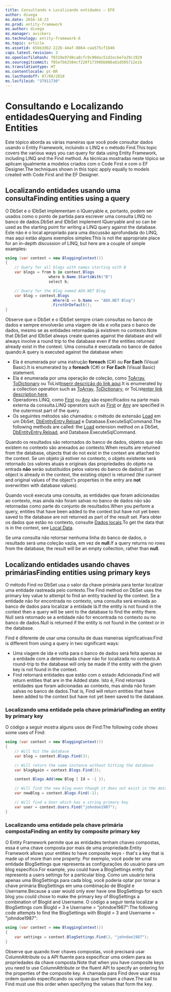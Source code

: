 ```yaml
---
title: Consultando e Localizando entidades – EF6
author: divega
ms.date: 2016-10-23
ms.prod: entity-framework
ms.author: divega
ms.manager: avickers
ms.technology: entity-framework-6
ms.topic: article
ms.assetid: 65bb3db2-2226-44af-8864-caa575cf1b46
caps.latest.revision: 3
ms.openlocfilehash: f0319e97d8ca8cfc9c90dac51d2ecbe7a29c1929
ms.sourcegitcommit: f05e7b62584cf228f17390bb086a61d505712e1b
ms.translationtype: HT
ms.contentlocale: pt-BR
ms.lasthandoff: 07/08/2018
ms.locfileid: "37911730"
---
```

# <a name="querying-and-finding-entities"></a><span data-ttu-id="5ff5f-102">Consultando e Localizando entidades</span><span class="sxs-lookup"><span data-stu-id="5ff5f-102">Querying and Finding Entities</span></span>
<span data-ttu-id="5ff5f-103">Este tópico aborda as várias maneiras que você pode consultar dados usando o Entity Framework, incluindo o LINQ e o método Find.</span><span class="sxs-lookup"><span data-stu-id="5ff5f-103">This topic covers the various ways you can query for data using Entity Framework, including LINQ and the Find method.</span></span> <span data-ttu-id="5ff5f-104">As técnicas mostradas neste tópico se aplicam igualmente a modelos criados com o Code First e com o EF Designer.</span><span class="sxs-lookup"><span data-stu-id="5ff5f-104">The techniques shown in this topic apply equally to models created with Code First and the EF Designer.</span></span>  

## <a name="finding-entities-using-a-query"></a><span data-ttu-id="5ff5f-105">Localizando entidades usando uma consulta</span><span class="sxs-lookup"><span data-stu-id="5ff5f-105">Finding entities using a query</span></span>  

<span data-ttu-id="5ff5f-106">O DbSet e o IDbSet implementam o IQueryable e, portanto, podem ser usados como o ponto de partida para escrever uma consulta LINQ no banco de dados.</span><span class="sxs-lookup"><span data-stu-id="5ff5f-106">DbSet and IDbSet implement IQueryable and so can be used as the starting point for writing a LINQ query against the database.</span></span> <span data-ttu-id="5ff5f-107">Este não é o local apropriado para uma discussão aprofundada do LINQ, mas aqui estão alguns exemplos simples:</span><span class="sxs-lookup"><span data-stu-id="5ff5f-107">This is not the appropriate place for an in-depth discussion of LINQ, but here are a couple of simple examples:</span></span>  

``` csharp
using (var context = new BloggingContext())
{
    // Query for all blogs with names starting with B
    var blogs = from b in context.Blogs
                   where b.Name.StartsWith("B")
                   select b;

    // Query for the Blog named ADO.NET Blog
    var blog = context.Blogs
                    .Where(b => b.Name == "ADO.NET Blog")
                    .FirstOrDefault();
}
```  

<span data-ttu-id="5ff5f-108">Observe que o DbSet e o IDbSet sempre criam consultas no banco de dados e sempre envolverão uma viagem de ida e volta para o banco de dados, mesmo se as entidades retornadas já existirem no contexto.</span><span class="sxs-lookup"><span data-stu-id="5ff5f-108">Note that DbSet and IDbSet always create queries against the database and will always involve a round trip to the database even if the entities returned already exist in the context.</span></span> <span data-ttu-id="5ff5f-109">Uma consulta é executada no banco de dados quando:</span><span class="sxs-lookup"><span data-stu-id="5ff5f-109">A query is executed against the database when:</span></span>  

- <span data-ttu-id="5ff5f-110">Ela é enumerada por uma instrução **foreach** (C#) ou **For Each** (Visual Basic).</span><span class="sxs-lookup"><span data-stu-id="5ff5f-110">It is enumerated by a **foreach** (C#) or **For Each** (Visual Basic) statement.</span></span>  
- <span data-ttu-id="5ff5f-111">Ela é enumerada por uma operação de coleção, como [ToArray](https://msdn.microsoft.com/library/bb298736), [ToDictionary](https://msdn.microsoft.com/library/system.linq.enumerable.todictionary) ou ToList[Inserir descrição do link aqui](https://msdn.microsoft.com/library/bb342261).</span><span class="sxs-lookup"><span data-stu-id="5ff5f-111">It is enumerated by a collection operation such as [ToArray](https://msdn.microsoft.com/library/bb298736), [ToDictionary](https://msdn.microsoft.com/library/system.linq.enumerable.todictionary), or ToList[enter link description here](https://msdn.microsoft.com/library/bb342261).</span></span>  
- <span data-ttu-id="5ff5f-112">Operadores LINQ, como [First](https://msdn.microsoft.com/library/bb291976) ou [Any](https://msdn.microsoft.com/library/bb337697) são especificados na parte mais externa da consulta.</span><span class="sxs-lookup"><span data-stu-id="5ff5f-112">LINQ operators such as [First](https://msdn.microsoft.com/library/bb291976) or [Any](https://msdn.microsoft.com/library/bb337697) are specified in the outermost part of the query.</span></span>  
- <span data-ttu-id="5ff5f-113">Os seguintes métodos são chamados: o método de extensão [Load](https://msdn.microsoft.com/library/system.data.entity.dbextensions.load) em um DbSet, [DbEntityEntry.Reload](https://msdn.microsoft.com/library/system.data.entity.infrastructure.dbentityentry.reload.aspx) e Database.ExecuteSqlCommand.</span><span class="sxs-lookup"><span data-stu-id="5ff5f-113">The following methods are called: the [Load](https://msdn.microsoft.com/library/system.data.entity.dbextensions.load) extension method on a DbSet, [DbEntityEntry.Reload](https://msdn.microsoft.com/library/system.data.entity.infrastructure.dbentityentry.reload.aspx), and Database.ExecuteSqlCommand.</span></span>  

<span data-ttu-id="5ff5f-114">Quando os resultados são retornados do banco de dados, objetos que não existem no contexto são anexados ao contexto.</span><span class="sxs-lookup"><span data-stu-id="5ff5f-114">When results are returned from the database, objects that do not exist in the context are attached to the context.</span></span> <span data-ttu-id="5ff5f-115">Se um objeto já estiver no contexto, o objeto existente será retornado (os valores atuais e originais das propriedades do objeto na entrada **não** serão substituídos pelos valores do banco de dados).</span><span class="sxs-lookup"><span data-stu-id="5ff5f-115">If an object is already in the context, the existing object is returned (the current and original values of the object's properties in the entry are **not** overwritten with database values).</span></span>  

<span data-ttu-id="5ff5f-116">Quando você executa uma consulta, as entidades que foram adicionadas ao contexto, mas ainda não foram salvas no banco de dados não são retornadas como parte do conjunto de resultados.</span><span class="sxs-lookup"><span data-stu-id="5ff5f-116">When you perform a query, entities that have been added to the context but have not yet been saved to the database are not returned as part of the result set.</span></span> <span data-ttu-id="5ff5f-117">Para obter os dados que estão no contexto, consulte [Dados locais](~/ef6/querying/local-data.md).</span><span class="sxs-lookup"><span data-stu-id="5ff5f-117">To get the data that is in the context, see [Local Data](~/ef6/querying/local-data.md).</span></span>  

<span data-ttu-id="5ff5f-118">Se uma consulta não retornar nenhuma linha do banco de dados, o resultado será uma coleção vazia, em vez de **null**.</span><span class="sxs-lookup"><span data-stu-id="5ff5f-118">If a query returns no rows from the database, the result will be an empty collection, rather than **null**.</span></span>  

## <a name="finding-entities-using-primary-keys"></a><span data-ttu-id="5ff5f-119">Localizando entidades usando chaves primárias</span><span class="sxs-lookup"><span data-stu-id="5ff5f-119">Finding entities using primary keys</span></span>  

<span data-ttu-id="5ff5f-120">O método Find no DbSet usa o valor da chave primária para tentar localizar uma entidade rastreada pelo contexto.</span><span class="sxs-lookup"><span data-stu-id="5ff5f-120">The Find method on DbSet uses the primary key value to attempt to find an entity tracked by the context.</span></span> <span data-ttu-id="5ff5f-121">Se a entidade não for encontrada no contexto, uma consulta será enviada ao banco de dados para localizar a entidade lá.</span><span class="sxs-lookup"><span data-stu-id="5ff5f-121">If the entity is not found in the context then a query will be sent to the database to find the entity there.</span></span> <span data-ttu-id="5ff5f-122">Null será retornado se a entidade não for encontrada no contexto ou no banco de dados.</span><span class="sxs-lookup"><span data-stu-id="5ff5f-122">Null is returned if the entity is not found in the context or in the database.</span></span>  

<span data-ttu-id="5ff5f-123">Find é diferente de usar uma consulta de duas maneiras significativas:</span><span class="sxs-lookup"><span data-stu-id="5ff5f-123">Find is different from using a query in two significant ways:</span></span>  

- <span data-ttu-id="5ff5f-124">Uma viagem de ida e volta para o banco de dados será feita apenas se a entidade com a determinada chave não for localizada no contexto.</span><span class="sxs-lookup"><span data-stu-id="5ff5f-124">A round-trip to the database will only be made if the entity with the given key is not found in the context.</span></span>  
- <span data-ttu-id="5ff5f-125">Find retornará entidades que estão com o estado Adicionada.</span><span class="sxs-lookup"><span data-stu-id="5ff5f-125">Find will return entities that are in the Added state.</span></span> <span data-ttu-id="5ff5f-126">Isto é, Find retornará entidades que foram adicionadas ao contexto, mas ainda não foram salvas no banco de dados.</span><span class="sxs-lookup"><span data-stu-id="5ff5f-126">That is, Find will return entities that have been added to the context but have not yet been saved to the database.</span></span>  
### <a name="finding-an-entity-by-primary-key"></a><span data-ttu-id="5ff5f-127">Localizando uma entidade pela chave primária</span><span class="sxs-lookup"><span data-stu-id="5ff5f-127">Finding an entity by primary key</span></span>  

<span data-ttu-id="5ff5f-128">O código a seguir mostra alguns usos de Find:</span><span class="sxs-lookup"><span data-stu-id="5ff5f-128">The following code shows some uses of Find:</span></span>  

``` csharp
using (var context = new BloggingContext())
{
    // Will hit the database
    var blog = context.Blogs.Find(3);

    // Will return the same instance without hitting the database
    var blogAgain = context.Blogs.Find(3);

    context.Blogs.Add(new Blog { Id = -1 });

    // Will find the new blog even though it does not exist in the database
    var newBlog = context.Blogs.Find(-1);

    // Will find a User which has a string primary key
    var user = context.Users.Find("johndoe1987");
}
```  

### <a name="finding-an-entity-by-composite-primary-key"></a><span data-ttu-id="5ff5f-129">Localizando uma entidade pela chave primária composta</span><span class="sxs-lookup"><span data-stu-id="5ff5f-129">Finding an entity by composite primary key</span></span>  

<span data-ttu-id="5ff5f-130">O Entity Framework permite que as entidades tenham chaves compostas, essa é uma chave composta por mais de uma propriedade.</span><span class="sxs-lookup"><span data-stu-id="5ff5f-130">Entity Framework allows your entities to have composite keys - that's a key that is made up of more than one property.</span></span> <span data-ttu-id="5ff5f-131">Por exemplo, você pode ter uma entidade BlogSettings que representa as configurações do usuário para um blog específico.</span><span class="sxs-lookup"><span data-stu-id="5ff5f-131">For example, you could have a BlogSettings entity that represents a users settings for a particular blog.</span></span> <span data-ttu-id="5ff5f-132">Como um usuário teria apenas uma BlogSettings para cada blog, você poderia optar por tornar a chave primária BlogSettings em uma combinação de BlogId e Username.</span><span class="sxs-lookup"><span data-stu-id="5ff5f-132">Because a user would only ever have one BlogSettings for each blog you could chose to make the primary key of BlogSettings a combination of BlogId and Username.</span></span> <span data-ttu-id="5ff5f-133">O código a seguir tenta localizar a BlogSettings com BlogId = 3 e Username = "johndoe1987":</span><span class="sxs-lookup"><span data-stu-id="5ff5f-133">The following code attempts to find the BlogSettings with BlogId = 3 and Username = "johndoe1987":</span></span>  

``` csharp  
using (var context = new BloggingContext())
{
    var settings = context.BlogSettings.Find(3, "johndoe1987");
}
```  

<span data-ttu-id="5ff5f-134">Observe que quando tiver chaves compostas, você precisará usar ColumnAttribute ou a API fluente para especificar uma ordem para as propriedades da chave composta.</span><span class="sxs-lookup"><span data-stu-id="5ff5f-134">Note that when you have composite keys you need to use ColumnAttribute or the fluent API to specify an ordering for the properties of the composite key.</span></span> <span data-ttu-id="5ff5f-135">A chamada para Find deve usar essa ordem quando especificando os valores que formam a chave.</span><span class="sxs-lookup"><span data-stu-id="5ff5f-135">The call to Find must use this order when specifying the values that form the key.</span></span>  
